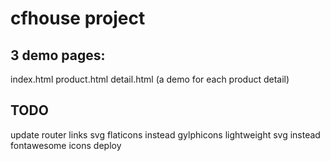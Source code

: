 # cfhouse project
## 3 demo pages:
index.html
product.html
detail.html (a demo for each product detail)

## TODO
update router links
svg flaticons instead gylphicons
lightweight svg instead fontawesome icons
deploy
